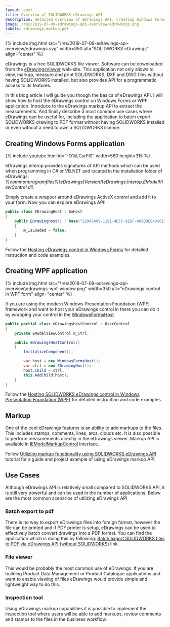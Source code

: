 ```yaml
---
layout: post
title: Overview of SOLIDWORKS eDrawings API
description: Detailed overview of eDrawings API, creating Windows Forms and WPF application, using markup API, creating the batch export to PDF without SOLIDWORKS using only eDrawings API
image: /res/2019-07-09-edrawings-api-overview/edrawings.png
labels: edrawings,markup,pdf
---
```

{% include img.html src="/res/2019-07-09-edrawings-api-overview/edrawings.svg" width=350 alt="SOLIDWORKS eDrawings" align="center" %}

eDrawings is a free SOLIDWORKS file viewer. Software can be downloaded from the [eDrawingsViewer](https://www.edrawingsviewer.com/) web-site. This application not only allows to view, markup, measure and print SOLIDWORKS, DXF and DWG files without having SOLIDWORKS installed, but also provides API for a programmatic access to its features.

In this blog article I will guide you though the basics of eDrawings API. I will show how to host the eDrawings control on Windows Forms or WPF application. Introduce to the eDrawings markup API to extract the measurements. And finally describe 3 most common use cases where eDrawings can be useful for, including the application to batch export SOLIDWORKS drawing to PDF format without having SOLIDWORKS installed or even without a need to own a SOLIDWORKS license.

## Creating Windows Forms application

{% include youtube.html id="-O1kLCsrFl0" width=560 height=315 %}

eDrawings interop provides signatures of API methods which can be used when programming in C# or VB.NET and located in the installation folder of eDrawings: *%commonprogramfiles%\eDrawings[Version]\eDrawings.Interop.EModelViewControl.dll*.

Simply create a wrapper around eDrawings ActiveX control and add it to your form. Now you can explore eDrawings API!

~~~ cs
public class EDrawingHost : AxHost
{
    public EDrawingHost() : base("22945A69-1191-4DCF-9E6F-409BDE94D101")
    {
        m_IsLoaded = false;
    }
}
~~~

Follow the [Hosting eDrawings control in Windows Forms](https://www.codestack.net/edrawings-api/gettings-started/winforms/) for detailed instruction and code examples.

## Creating WPF application

{% include img.html src="\res\2019-07-09-edrawings-api-overview\edrawings-wpf-window.png" width=350 alt="eDrawings control in WPF form" align="center" %}

If you are using the modern Windows Presentation Foundation (WPF) framework and want to host your eDrawings control in there you can do it by wrapping your control in the [WindowsFormsHost](https://docs.microsoft.com/en-us/dotnet/api/system.windows.forms.integration.windowsformshost?view=netframework-4.8)

~~~ cs
public partial class eDrawingsHostControl : UserControl
{
    private EModelViewControl m_Ctrl;

    public eDrawingsHostControl()
    {
        InitializeComponent();

        var host = new WindowsFormsHost();
        var ctrl = new EDrawingHost();
        host.Child = ctrl;
        this.AddChild(host);
    }
}
~~~

Follow the [Hosting SOLIDWORKS eDrawings control in Windows Presentation Foundation (WPF)](https://www.codestack.net/edrawings-api/gettings-started/wpf/) for detailed instruction and code examples.

## Markup

One of the cool eDrawings features is an ability to add markups to the files. This includes stamps, comments, lines, arcs, clouds etc. It is also possible to perform measurements directly in the eDrawings viewer. Markup API is available in [IEModelMarkupControl](http://help.solidworks.com/2016/english/api/emodelapi/eDrawings.Interop.EModelMarkupControl~eDrawings.Interop.EModelMarkupControl.IEModelMarkupControl.html) interface.

Follow [Utilizing markup functionality using SOLIDWORKS eDrawings API](https://www.codestack.net/edrawings-api/markup/) tutorial for a guide and project example of using eDrawings markup API.

## Use Cases

Although eDrawings API is relatively small compared to SOLIDWORKS API, it is still very powerful and can be used in the number of applications. Below are the most common scenarios of utilizing eDrawings API

### Batch export to pdf

There is no way to export eDrawings files into foreign format, however the file can be printed and if PDF printer is setup, eDrawings can be used to effectively batch convert drawings into a PDF format. You can find the application which is doing this by following: [Batch export SOLIDWORKS files to PDF via eDrawings API (without SOLIDWORKS)](https://www.codestack.net/edrawings-api/output/print-to-pdf/) link.

### File viewer

This would be probably the most common use of eDrawings. If you are building Product Data Management or Product Catalogue applications and want to enable viewing of files eDrawings would provide simple and lightweight way to do this.

### Inspection tool

Using eDrawings markup capabilities it is possible to implement the inspection tool where users will be able to add markups, review comments and stamps to the files in the business workflow.

